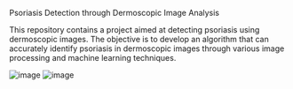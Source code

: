 Psoriasis Detection through Dermoscopic Image Analysis



This repository contains a project aimed at detecting psoriasis using dermoscopic images. The objective is to develop an algorithm that can accurately identify psoriasis in dermoscopic images through various image processing and machine learning techniques.


![image](https://github.com/GabrielDobre2506/NAPSI_Score_AI/assets/97887231/96807cca-dabb-498d-9c5a-4d5070ad8c6b)
![image](https://github.com/GabrielDobre2506/NAPSI_Score_AI/assets/97887231/f544c453-cd52-44d1-bbff-9ccb0a33e45c)

